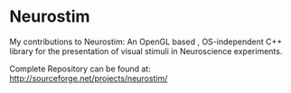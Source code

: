 # Neurostim
My contributions to Neurostim: An OpenGL based , OS-independent C++ library for the presentation of visual stimuli in Neuroscience experiments. 

Complete Repository can be found at: http://sourceforge.net/projects/neurostim/

